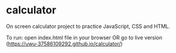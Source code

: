 # calculator
On screen calculator project to practice JavaScript, CSS and HTML.

To run: open index.html file in your browser OR go to live version (https://uwu-37586109292.github.io/calculator/)